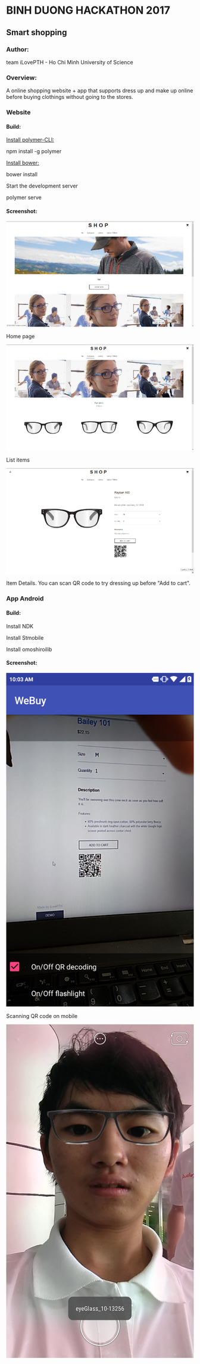# BINH DUONG HACKATHON 2017

## Smart shopping

### Author:
team iLovePTH - Ho Chi Minh University of Science
 
### Overview:
A online shopping website + app that supports dress up and make up online before buying clothings without going to the stores.

### Website

#### Build: 

[Install polymer-CLI:](https://www.polymer-project.org/1.0/start/)

  npm install -g polymer 

[Install bower:](https://bower.io/)

  bower install

Start the development server

 polymer serve
 
 #### Screenshot:
 ![GitHub Logo](/demo/image1-web-demo.png)
 
Home page

![GitHub Logo](/demo/image2-web-demo.png)
 
List items

![GitHub Logo](/demo/image3-web-demo.png)
 
 Item Details. You can scan QR code to try dressing up before "Add to cart".
 
 ### App Android
 
 #### Build:
 
 Install NDK 
 
 Install Stmobile
 
 Install omoshiroilib
 
 #### Screenshot:
 
  ![GitHub Logo](/demo/image1-app-demo.png)
 
 Scanning QR code on mobile 
 
  ![GitHub Logo](/demo/image2-app-demo.png)
 
 
